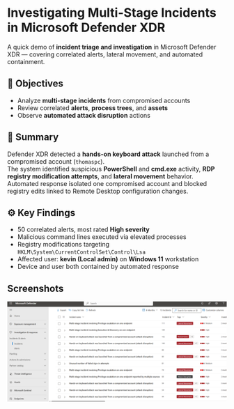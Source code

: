 # Investigating Multi-Stage Incidents in Microsoft Defender XDR
A quick demo of **incident triage and investigation** in Microsoft Defender XDR — covering correlated alerts, lateral movement, and automated containment.

## 🎯 Objectives
- Analyze **multi-stage incidents** from compromised accounts  
- Review correlated **alerts**, **process trees**, and **assets**  
- Observe **automated attack disruption** actions  

## 🧠 Summary
Defender XDR detected a **hands-on keyboard attack** launched from a compromised account (`thomaspc`).  
The system identified suspicious **PowerShell** and **cmd.exe** activity, **RDP registry modification attempts**, and **lateral movement** behavior.  
Automated response isolated one compromised account and blocked registry edits linked to Remote Desktop configuration changes.

## ⚙️ Key Findings
- 50 correlated alerts, most rated **High severity**  
- Malicious command lines executed via elevated processes  
- Registry modifications targeting `HKLM\System\CurrentControlSet\Control\Lsa`  
- Affected user: **kevin (Local admin)** on **Windows 11** workstation  
- Device and user both contained by automated response

## Screenshots
![Microsoft1](./Microsoft1.png)
